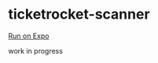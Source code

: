 # ticketrocket-scanner

[Run on Expo](https://exp.host/@raymxnde/ticketrocket-scanner)

work in progress
